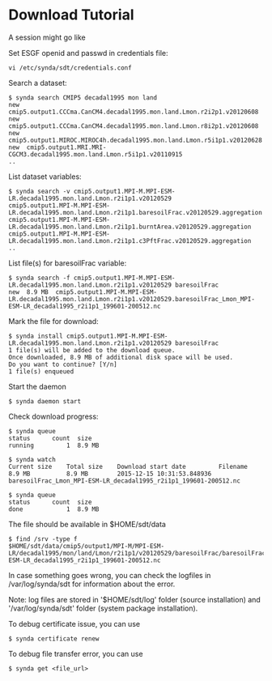 # Download Tutorial

A session might go like

Set ESGF openid and passwd in credentials file:

    vi /etc/synda/sdt/credentials.conf

Search a dataset:

    $ synda search CMIP5 decadal1995 mon land
    new  cmip5.output1.CCCma.CanCM4.decadal1995.mon.land.Lmon.r2i2p1.v20120608
    new  cmip5.output1.CCCma.CanCM4.decadal1995.mon.land.Lmon.r8i2p1.v20120608
    new  cmip5.output1.MIROC.MIROC4h.decadal1995.mon.land.Lmon.r5i1p1.v20120628
    new  cmip5.output1.MRI.MRI-CGCM3.decadal1995.mon.land.Lmon.r5i1p1.v20110915
    ..

List dataset variables:

    $ synda search -v cmip5.output1.MPI-M.MPI-ESM-LR.decadal1995.mon.land.Lmon.r2i1p1.v20120529
    cmip5.output1.MPI-M.MPI-ESM-LR.decadal1995.mon.land.Lmon.r2i1p1.baresoilFrac.v20120529.aggregation
    cmip5.output1.MPI-M.MPI-ESM-LR.decadal1995.mon.land.Lmon.r2i1p1.burntArea.v20120529.aggregation
    cmip5.output1.MPI-M.MPI-ESM-LR.decadal1995.mon.land.Lmon.r2i1p1.c3PftFrac.v20120529.aggregation
    ..

List file(s) for baresoilFrac variable:

    $ synda search -f cmip5.output1.MPI-M.MPI-ESM-LR.decadal1995.mon.land.Lmon.r2i1p1.v20120529 baresoilFrac
    new  8.9 MB  cmip5.output1.MPI-M.MPI-ESM-LR.decadal1995.mon.land.Lmon.r2i1p1.v20120529.baresoilFrac_Lmon_MPI-ESM-LR_decadal1995_r2i1p1_199601-200512.nc

Mark the file for download:

    $ synda install cmip5.output1.MPI-M.MPI-ESM-LR.decadal1995.mon.land.Lmon.r2i1p1.v20120529 baresoilFrac
    1 file(s) will be added to the download queue.
    Once downloaded, 8.9 MB of additional disk space will be used.
    Do you want to continue? [Y/n] 
    1 file(s) enqueued

Start the daemon

    $ synda daemon start

Check download progress:

    $ synda queue
    status      count  size
    running         1  8.9 MB

    $ synda watch
    Current size    Total size    Download start date         Filename
    8.9 MB          8.9 MB        2015-12-15 10:31:53.848936  baresoilFrac_Lmon_MPI-ESM-LR_decadal1995_r2i1p1_199601-200512.nc

    $ synda queue
    status      count  size
    done            1  8.9 MB

The file should be available in $HOME/sdt/data

    $ find /srv -type f
    $HOME/sdt/data/cmip5/output1/MPI-M/MPI-ESM-LR/decadal1995/mon/land/Lmon/r2i1p1/v20120529/baresoilFrac/baresoilFrac_Lmon_MPI-ESM-LR_decadal1995_r2i1p1_199601-200512.nc

In case something goes wrong, you can check the logfiles in /var/log/synda/sdt
for information about the error.

Note: log files are stored in '$HOME/sdt/log' folder (source installation) and
'/var/log/synda/sdt' folder (system package installation).

To debug certificate issue, you can use

    $ synda certificate renew

To debug file transfer error, you can use

    $ synda get <file_url>
